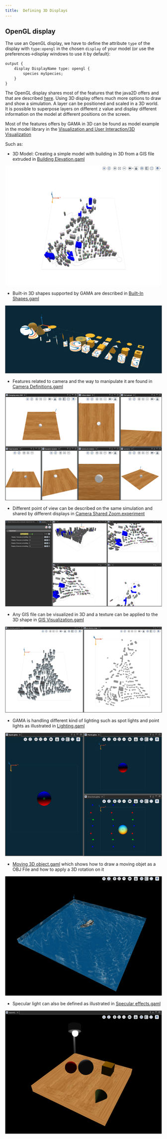 ```yaml
---
title:  Defining 3D Displays
---
```



## OpenGL display

The use an OpenGL display, we have to define the attribute `type` of the display with `type:opengl` in the chosen `display` of your model (or use the preferences->display windows to use it by default):
```
output {
    display DisplayName type: opengl {
        species mySpecies;
    }
}
```

The OpenGL display shares most of the features that the java2D offers and that are described [here](DefiningDisplaysGeneralities). Using 3D display offers much more options to draw and show a simulation. A layer can be positioned and scaled in a 3D world. It is possible to superpose layers on different z value and display different information on the model at different positions on the screen.

Most of the features offers by GAMA in 3D can be found as model example in the model library in the [Visualization and User Interaction/3D Visualization](https://github.com/gama-platform/gama/tree/GAMA_1.9.2/msi.gama.models/models/Visualization%20and%20User%20Interaction/Visualization/3D%20Visualization)

Such as:

- 3D Model: Creating a simple model with building in 3D from a GIS file extruded in [Building Elevation.gaml](https://github.com/gama-platform/gama/blob/GAMA_1.9.2/msi.gama.models/models/Visualization%20and%20User%20Interaction/Visualization/3D%20Visualization/models/Building%20Elevation.gaml) 

![Building_Elevation.](/resources/images/runningExperiments/building_elevation.png)

- Built-in 3D shapes supported by GAMA are described in [Built-In Shapes.gaml](https://github.com/gama-platform/gama/blob/GAMA_1.9.2/msi.gama.models/models/Visualization%20and%20User%20Interaction/Visualization/3D%20Visualization/models/Built-In%20Shapes.gaml)

![built-in_shape](/resources/images/runningExperiments/built-in_shape.png)

- Features related to camera and the way to manipulate it are found in [Camera Definitions.gaml](https://github.com/gama-platform/gama/blob/GAMA_1.9.2/msi.gama.models/models/Visualization%20and%20User%20Interaction/Visualization/3D%20Visualization/models/Camera%20Definitions.gaml)

![camera_definition](/resources/images/runningExperiments/camera_definition.png)

- Different point of view can be described on the same simulation and shared by different displays in [Camera Shared Zoom.experiment](https://github.com/gama-platform/gama/blob/GAMA_1.9.2/msi.gama.models/models/Visualization%20and%20User%20Interaction/Visualization/3D%20Visualization/models/Camera%20Shared%20Zoom.experiment) 

![shared_zoom](/resources/images/runningExperiments/shared_zoom.png)

- Any GIS file can be visualized in 3D and a texture can be applied to the 3D shape in [GIS Visualization.gaml](https://github.com/gama-platform/gama/blob/GAMA_1.9.2/msi.gama.models/models/Visualization%20and%20User%20Interaction/Visualization/3D%20Visualization/models/GIS%20Visualization.gaml)

![gis_vizu](/resources/images/runningExperiments/gis_vizu.png)

- GAMA is handling different kind of lighting such as spot lights and point lights as illustrated in [Lighting.gaml](https://github.com/gama-platform/gama/blob/GAMA_1.9.2/msi.gama.models/models/Visualization%20and%20User%20Interaction/Visualization/3D%20Visualization/models/Lighting.gaml)

![light_vizu](/resources/images/runningExperiments/light_vizu.png)

- [Moving 3D object.gaml](https://github.com/gama-platform/gama/blob/GAMA_1.9.2/msi.gama.models/models/Visualization%20and%20User%20Interaction/Visualization/3D%20Visualization/models/Moving%203D%20object.gaml) which shows how to draw a moving objet as a OBJ File and how to apply a 3D rotation on it 

![moving_object_vizu](/resources/images/runningExperiments/moving_object_vizu.png)

- Specular light can also be defined as illustrated in [Specular effects.gaml](https://github.com/gama-platform/gama/blob/GAMA_1.9.2/msi.gama.models/models/Visualization%20and%20User%20Interaction/Visualization/3D%20Visualization/models/Specular%20effects.gaml)

![lighting_vizu_2](/resources/images/runningExperiments/lighting_vizu_2.png)
